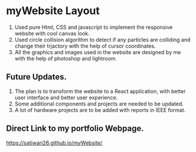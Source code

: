 # myWebsite Layout
1. Used pure Html, CSS and javascript to implement the responsive website with cool canvas look. 
2. Used circle collision algorithm to detect if any particles are colliding and change their trjactory with the help of cursor coordinates.
3. All the graphics and images used in the website are designed by me with the help of photoshop and lightroom.

## Future Updates.
1. The plan is to transform the website to a React application, with better user interface and better user experience.
2. Some additional components and projects are needed to be updated. 
3. A lot of hardware projects are to be added with reports in IEEE format. 

## Direct Link to my portfolio Webpage.
https://satiwari26.github.io/myWebsite/
